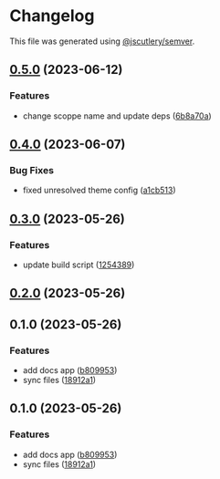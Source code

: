 # Changelog

This file was generated using [@jscutlery/semver](https://github.com/jscutlery/semver).

## [0.5.0](https://github.com/worldprinter/wdesign/compare/v0.4.0...v0.5.0) (2023-06-12)


### Features

* change scoppe name and update deps ([6b8a70a](https://github.com/worldprinter/wdesign/commit/6b8a70a733d1636a623254f36ecba13822bc11f6))

## [0.4.0](https://github.com/worldprinter/wdesign/compare/v0.3.0...v0.4.0) (2023-06-07)

### Bug Fixes

-   fixed unresolved theme config ([a1cb513](https://github.com/worldprinter/wdesign/commit/a1cb5133feb77befe80c91b8d516a3c6ab7fbe28))

## [0.3.0](https://github.com/worldprinter/wdesign/compare/v0.2.0...v0.3.0) (2023-05-26)

### Features

-   update build script ([1254389](https://github.com/worldprinter/wdesign/commit/1254389b07a096169e05354f3f2c8044347c717a))

## [0.2.0](https://github.com/worldprinter/wdesign/compare/v0.1.0...v0.2.0) (2023-05-26)

## 0.1.0 (2023-05-26)

### Features

-   add docs app ([b809953](https://github.com/worldprinter/wdesign/commit/b809953ed8fbd782f7a8d8d5a5354786828dc265))
-   sync files ([18912a1](https://github.com/worldprinter/wdesign/commit/18912a1281f2468f9d269713c334411eafa22941))

## 0.1.0 (2023-05-26)

### Features

-   add docs app ([b809953](https://github.com/worldprinter/wdesign/commit/b809953ed8fbd782f7a8d8d5a5354786828dc265))
-   sync files ([18912a1](https://github.com/worldprinter/wdesign/commit/18912a1281f2468f9d269713c334411eafa22941))
